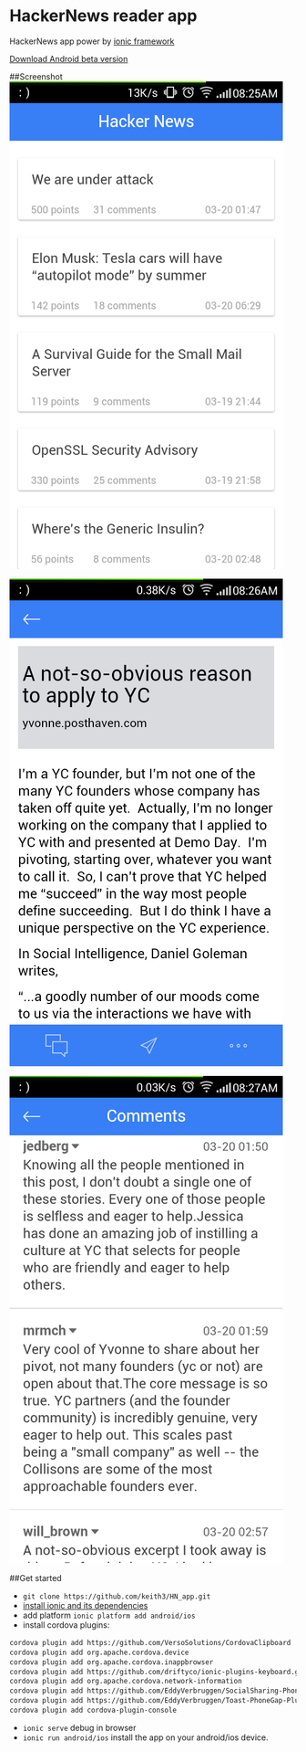 # HackerNews reader app


HackerNews app power by [ionic framework](http://ionicframework.com/)

[Download Android beta version](https://github.com/keith3/HN_app/blob/master/HackerNews.apk?raw=true)

##Screenshot
![index](resources/screenshot/index.png)

![detail](resources/screenshot/detail.png)

![comment](resources/screenshot/comment.png)

##Get started

- `git clone https://github.com/keith3/HN_app.git`
- [install ionic and its dependencies](http://ionicframework.com/docs/guide/installation.html)
- add platform `ionic platform add android/ios`
- install cordova plugins:
```bash
cordova plugin add https://github.com/VersoSolutions/CordovaClipboard
cordova plugin add org.apache.cordova.device
cordova plugin add org.apache.cordova.inappbrowser
cordova plugin add https://github.com/driftyco/ionic-plugins-keyboard.git
cordova plugin add org.apache.cordova.network-information
cordova plugin add https://github.com/EddyVerbruggen/SocialSharing-PhoneGap-Plugin.git
cordova plugin add https://github.com/EddyVerbruggen/Toast-PhoneGap-Plugin.git
cordova plugin add cordova-plugin-console
```
- `ionic serve` debug in browser
- `ionic run android/ios` install the app on your android/ios device.

